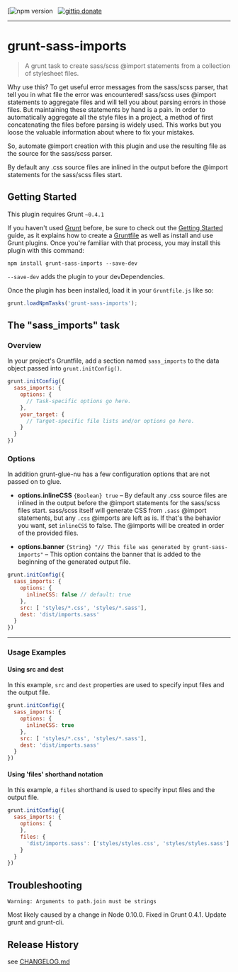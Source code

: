 [![npm version](http://b.adge.me/npm/v/grunt-sass-imports.svg) &nbsp; [![gittip donate](http://b.adge.me/:gittip-donate-lightgrey.svg)](https://www.gittip.com/ITspirit/) 

---

# grunt-sass-imports

> A grunt task to create sass/scss @import statements from a collection of stylesheet files.

Why use this? To get useful error messages from the sass/scss parser, that tell you in what file the error was encountered!
sass/scss uses @import statements to aggregate files and will tell you about parsing errors in those files.
But maintaining these statements by hand is a pain. In order to automatically aggregate all the style files in a project,
a method of first concatenating the files before parsing is widely used. This works but you loose the valuable
information about where to fix your mistakes.

So, automate @import creation with this plugin and use the resulting file as the source for the sass/scss parser.

By default any .css source files are inlined in the output before the @import statements for the sass/scss files start.

## Getting Started
This plugin requires Grunt `~0.4.1`

If you haven't used [Grunt](http://gruntjs.com/) before, be sure to check out the
[Getting Started](http://gruntjs.com/getting-started) guide, as it explains how to create a
[Gruntfile](http://gruntjs.com/sample-gruntfile) as well as install and use Grunt plugins. Once you're familiar with
that process, you may install this plugin with this command:

```shell
npm install grunt-sass-imports --save-dev
```

`--save-dev` adds the plugin to your devDependencies.

Once the plugin has been installed, load it in your `Gruntfile.js` like so:

```js
grunt.loadNpmTasks('grunt-sass-imports');
```

## The "sass_imports" task

### Overview
In your project's Gruntfile, add a section named `sass_imports` to the data object passed into `grunt.initConfig()`.

```js
grunt.initConfig({
  sass_imports: {
    options: {
      // Task-specific options go here.
    },
    your_target: {
      // Target-specific file lists and/or options go here.
    }
  }
})
```

### Options

In addition grunt-glue-nu has a few configuration options that are not passed on to glue.

- **options.inlineCSS** `{Boolean} true` – By default any .css source files are inlined in the output before the @import statements for the sass/scss files start.
                                                  sass/scss itself will generate CSS from `.sass` @import statements, but any `.css` @imports are left as is. If that's the behavior
                                                  you want, set `inlineCSS` to false. The @imports will be created in order of the provided files.

- **options.banner** `{String} "// This file was generated by grunt-sass-imports"` – This option contains the banner that is added to the beginning of the generated output file.



```js
grunt.initConfig({
  sass_imports: {
    options: {
      inlineCSS: false // default: true
    },
    src: [ 'styles/*.css', 'styles/*.sass'],
    dest: 'dist/imports.sass'
  }
})
```

---

### Usage Examples

#### Using src and dest
In this example, `src` and `dest` properties are used to specify input files and the output file.

```js
grunt.initConfig({
  sass_imports: {
    options: {
      inlineCSS: true
    },
    src: [ 'styles/*.css', 'styles/*.sass'],
    dest: 'dist/imports.sass'
  }
})
```

#### Using 'files' shorthand notation
In this example, a `files` shorthand is used to specify input files and the output file.

```js
grunt.initConfig({
  sass_imports: {
    options: {
    },
    files: {
      'dist/imports.sass': ['styles/styles.css', 'styles/styles.sass']
    }
  }
})
```

## Troubleshooting

	Warning: Arguments to path.join must be strings

Most likely caused by a change in Node 0.10.0. Fixed in Grunt 0.4.1.
Update grunt and grunt-cli.


## Release History
see [CHANGELOG.md](CHANGELOG.md)
